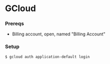 # GCloud

### Prereqs
* Billing account, open, named "Billing Account"

### Setup
```bash
$ gcloud auth application-default login
```
